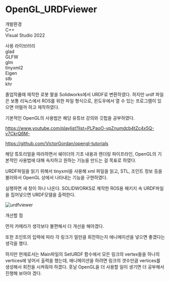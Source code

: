 # OpenGL_URDFviewer

개발환경<br/>
C++<br/>
Visual Studio 2022

사용 라이브러리<br/>
glad<br/>
GLFW<br/>
glm<br/>
tinyxml2<br/>
Eigen<br/>
stb<br/>
khr<br/>


졸업작품때 제작한 로봇 팔을 Solidworks에서 URDF로 변환하였다. 하지만 urdf 파일은 보통 리눅스에서 ROS를 위한 파일 형식으로, 윈도우에서 열 수 있는 프로그램이 있으면 어떨까 하고 제작하였다.

기본적인 OpenGL의 사용법은 해당 유튜브 강의와 깃헙을 공부하였다.

https://www.youtube.com/playlist?list=PLPaoO-vpZnumdcb4tZc4x5Q-v7CkrQ6M-

https://github.com/VictorGordan/opengl-tutorials

해당 튜토리얼을 따라하면서 쉐이더의 기초 내용과 렌더링 파이프라인, OpenGL의 기본적인 사용법에 대해 숙지하고 원하는 기능을 만드는 걸 목표로 하였다.

URDF파일을 읽기 위해서 tinyxml을 사용해 xml 파일을 읽고, STL, 조인트 정보 등을 불러와서 OpenGL 상에서 나타내는 기능을 구현하였다.

실행하면 새 창이 하나 나온다. SOLIDWORKS로 제작한 ROS용 패키지 속 URDF파일을 집어넣으면 URDF모델을 출력한다.

![urdfviewer](https://github.com/user-attachments/assets/fb04d410-754d-4c30-9a40-2943e1ba6996)



개선할 점

먼저 카메라가 생각보다 불편해서 더 개선을 해야겠다.

또한 조인트의 입력에 따라 각 링크가 얼만큼 회전하는지 애니메이션을 넣으면 좋겠다는 생각을 했다.

하지만 현재로서는 Main파일의 SetURDF 함수에서 모든 링크의 vertex들을 하나의 vertices에 넣어서 출력을 했는데, 애니메이션을 하려면 링크의 갯수만큼 vertices를 생성해서 회전을 시켜줘야 하겠다. 훗날 OpenGL을 더 사용할 일이 생기면 더 공부해서 진행해 보아야 겠다.
